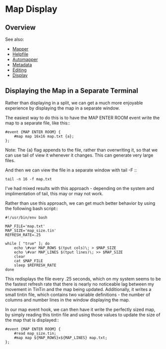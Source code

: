 Map Display
===========


Overview
--------

See also:

- [Mapper](index.md)
- [Helpfile](helpfile.md)
- [Automapper](automapper.md)
- [Metadata](metadata.md)
- [Editing](editing.md)
- [Display](display.md)


Displaying the Map in a Separate Terminal
-----------------------------------------
Rather than displaying in a split, we can get a much more enjoyable experience by displaying the map in a separate window.

The easiest way to do this is to have the MAP ENTER ROOM event write the map to a separate file, like this::

    #event {MAP ENTER ROOM} {
        #map map 16x16 map.txt {a};
    };

Note: The {a} flag appends to the file, rather than overwriting it, so that we can use tail of view it whenever it changes. This can generate very large files.

And then we can view the file in a separate window with tail -F ::

    tail -n 16 -f map.txt

I've had mixed results with this approach - depending on the system and implimentation of tail, this may or may not work.

Rather than use this approach, we can get much better behavior by using the following bash script::

    #!/usr/bin/env bash

    MAP_FILE='map.txt'
    MAP_SIZE='map_size.tin'
    REFRESH_RATE=.25

    while [ "true" ]; do
        echo \#var MAP_ROWS $(tput cols)\; > $MAP_SIZE
        echo \#var MAP_LINES $(tput lines)\; >> $MAP_SIZE
        clear
        cat $MAP_FILE
        sleep $REFRESH_RATE
    done

This redisplays the file every .25 seconds, which on my system seems to be the fastest refresh rate that there is nearly no noticeable lag between my movement in TinTin and the map being updated.  Additionally, it writes a small tintin file, which contains two variable definitions - the number of columns and number lines in the window displaying the map.

In our map event hook, we can then have it write the perfectly sized map, by simply reading this tintin file and using those values to update the size of the map that is displayed::

    #event {MAP ENTER ROOM} {
        #read map_size.tin;
        #map map ${MAP_ROWS}x${MAP_LINES} map.txt;
    };

